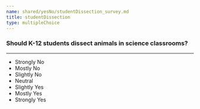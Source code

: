 ```yaml
---
name: shared/yesNo/studentDissection_survey.md
title: studentDissection
type: multipleChoice
---
```


### Should K-12 students dissect animals in science classrooms?

---

- Strongly No
- Mostly No
- Slightly No
- Neutral
- Slightly Yes
- Mostly Yes
- Strongly Yes

